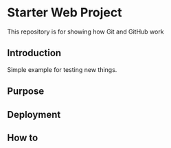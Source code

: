 # Starter Web Project

This repository is for showing how Git and GitHub work

## Introduction

Simple example for testing new things.
## Purpose

## Deployment

## How to